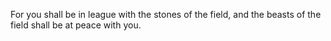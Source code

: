 For you shall be in league with the stones of the field, and the beasts of the field shall be at peace with you.
